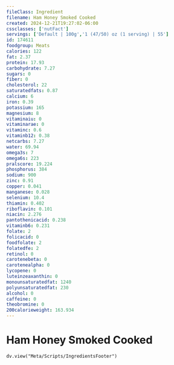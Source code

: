 ```yaml
---
fileClass: Ingredient
filename: Ham Honey Smoked Cooked
created: 2024-12-21T19:27:02-06:00
cssclasses: ['nutFact']
servings: ['Default | 100g','1 (47/50) oz (1 serving) | 55']
id: 174611
foodgroup: Meats
calories: 122
fat: 2.37
protein: 17.93
carbohydrate: 7.27
sugars: 0
fiber: 0
cholesterol: 22
saturatedfats: 0.87
calcium: 6
iron: 0.39
potassium: 165
magnesium: 8
vitaminaiu: 0
vitaminarae: 0
vitaminc: 0.6
vitaminb12: 0.38
netcarbs: 7.27
water: 69.94
omega3s: 7
omega6s: 223
pralscore: 19.224
phosphorus: 384
sodium: 900
zinc: 0.91
copper: 0.041
manganese: 0.028
selenium: 10.4
thiamin: 0.402
riboflavin: 0.101
niacin: 2.276
pantothenicacid: 0.238
vitaminb6: 0.231
folate: 2
folicacid: 0
foodfolate: 2
folatedfe: 2
retinol: 0
carotenebeta: 0
carotenealpha: 0
lycopene: 0
luteinzeaxanthin: 0
monounsaturatedfat: 1240
polyunsaturatedfat: 230
alcohol: 0
caffeine: 0
theobromine: 0
200calorieweight: 163.934
---
```


# Ham Honey Smoked Cooked

```dataviewjs
dv.view("Meta/Scripts/IngredientsFooter")
```